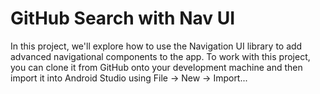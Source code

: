 # GitHub Search with Nav UI

In this project, we'll explore how to use the Navigation UI library to add advanced navigational components to the app.  To work with this project, you can clone it from GitHub onto your development machine and then import it into Android Studio using File → New → Import...